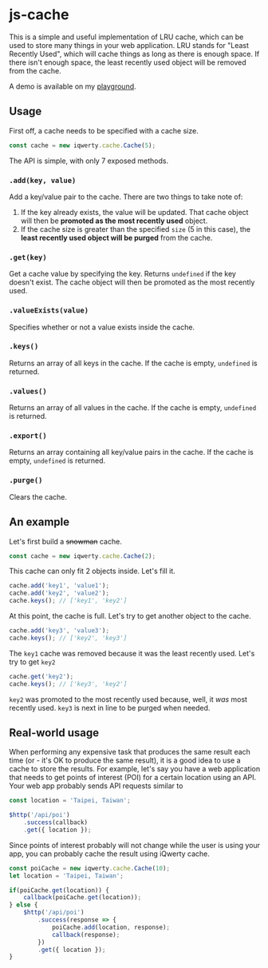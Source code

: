 # js-cache

This is a simple and useful implementation of LRU cache, which can be used to store many things in your web application. LRU stands for "Least Recently Used", which will cache things as long as there is enough space. If there isn't enough space, the least recently used object will be removed from the cache.

A demo is available on my [playground](https://playground.michaelcheng.us/lib-js/cache/).

## Usage
First off, a cache needs to be specified with a cache size.

```javascript
const cache = new iqwerty.cache.Cache(5);
```

The API is simple, with only 7 exposed methods.

### `.add(key, value)`
Add a key/value pair to the cache. There are two things to take note of:

1. If the key already exists, the value will be updated. That cache object will then be **promoted as the most recently used** object.
2. If the cache size is greater than the specified `size` (5 in this case), the **least recently used object will be purged** from the cache.

### `.get(key)`
Get a cache value by specifying the key. Returns `undefined` if the key doesn't exist. The cache object will then be promoted as the most recently used.

### `.valueExists(value)`
Specifies whether or not a value exists inside the cache.

### `.keys()`
Returns an array of all keys in the cache. If the cache is empty, `undefined` is returned.

### `.values()`
Returns an array of all values in the cache. If the cache is empty, `undefined` is returned.

### `.export()`
Returns an array containing all key/value pairs in the cache. If the cache is empty, `undefined` is returned.

### `.purge()`
Clears the cache.

## An example
Let's first build a ~~snowman~~ cache.

```javascript
const cache = new iqwerty.cache.Cache(2);
```

This cache can only fit 2 objects inside. Let's fill it.

```javascript
cache.add('key1', 'value1');
cache.add('key2', 'value2');
cache.keys(); // ['key1', 'key2']
```

At this point, the cache is full. Let's try to get another object to the cache.

```javascript
cache.add('key3', 'value3');
cache.keys(); // ['key2', 'key3']
```

The `key1` cache was removed because it was the least recently used. Let's try to get `key2`

```javascript
cache.get('key2');
cache.keys(); // ['key3', 'key2']
```

`key2` was promoted to the most recently used because, well, it _was_ most recently used. `key3` is next in line to be purged when needed.

## Real-world usage
When performing any expensive task that produces the same result each time (or - it's OK to produce the same result), it is a good idea to use a cache to store the results. For example, let's say you have a web application that needs to get points of interest (POI) for a certain location using an API. Your web app probably sends API requests similar to

```javascript
const location = 'Taipei, Taiwan';

$http('/api/poi')
	.success(callback)
	.get({ location });
```

Since points of interest probably will not change while the user is using your app, you can probably cache the result using iQwerty cache.

```javascript
const poiCache = new iqwerty.cache.Cache(10);
let location = 'Taipei, Taiwan';

if(poiCache.get(location)) {
	callback(poiCache.get(location));
} else {
	$http('/api/poi')
		.success(response => {
			poiCache.add(location, response);
			callback(response);
		})
		.get({ location });
}
```
